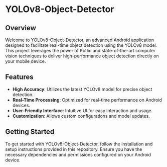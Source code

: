 # YOLOv8-Object-Detector

## Overview
Welcome to YOLOv8-Object-Detector, an advanced Android application designed to facilitate real-time object detection using the YOLOv8 model. This project leverages the power of Kotlin and state-of-the-art computer vision techniques to deliver high-performance object detection directly on your mobile device.

## Features
- **High Accuracy**: Utilizes the latest YOLOv8 model for precise object detection.
- **Real-Time Processing**: Optimized for real-time performance on Android devices.
- **User-Friendly Interface**: Intuitive UI for easy interaction and usage.
- **Customization**: Allows custom configurations and model updates.

## Getting Started
To get started with YOLOv8-Object-Detector, follow the installation and setup instructions provided in this repository. Ensure you have the necessary dependencies and permissions configured on your Android device.
